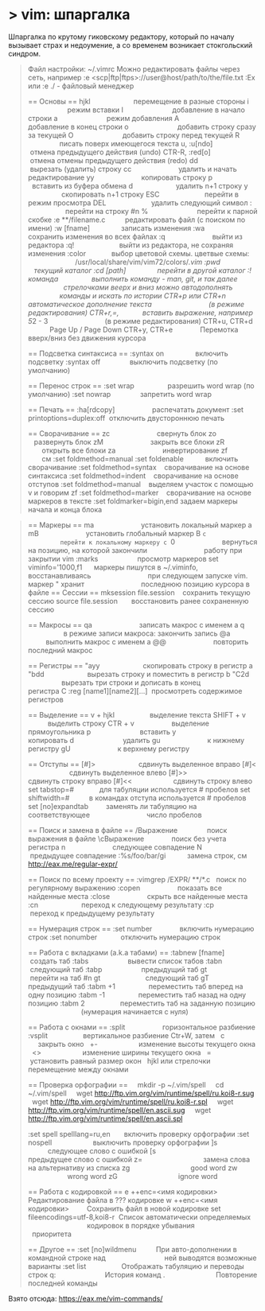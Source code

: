 # > vim: шпаргалка

Шпаргалка по крутому гиковскому редактору, который по началу вызывает страх и недоумение, а со временем возникает стокгольский синдром.

> Файл настройки: ~/.vimrc
> Можно редактировать файлы через сеть, например
> :e <scp|ftp|ftps>://user@host/path/to/the/file.txt
> :Ex или :e ./ - файловый менеджер
> 
> == Основы ==
> hjkl                      перемещение в разные стороны
> i                         режим вставки
> I                         добавление в начало строки
> a                         режим добавления
> A                         добавление в конец строки
> o                         добавить строку сразу за текущей
> O                         добавить строку перед текущей
> R                         писать поверх имеющегося текста
> u, :u[ndo]                отмена предыдущего действия (undo)
> CTR-R, :red[o]            отмена отмены предыдущего действия (redo)
> dd                        вырезать (удалить) строку
> cc                        удалить и начать редактирование
> yy                        копировать строку
> p                         вставить из буфера обмена
> <n>d                      удалить n+1 строку
> <n>y                      скопировать n+1 строку
> ESC                       перейти в режим просмотра
> DEL                       удалить следующий символ
> :<n>                      перейти на строку #n
> %                         перейти к парной скобке
> :e **/filename.c          редактировать файл (с поиском по имени)
> :w [fname]                записать изменения
> :wa                       сохранить изменения во всех файлах
> :q                        выйти из редактора
> :q!                       выйти из редактора, не сохраняя изменения
> :color <name>             выбор цветовой схемы. цветвые схемы:
>                            /usr/local/share/vim/vim72/colors/*.vim
> :pwd                      текущий каталог
> :cd [path]                перейти в другой каталог
> :!команда                 выполнить команду - man, git, и так далее
>                            стрелочками веерх и вниз можно автодополнять
>                            команды и искать по истории
> CTR+p или CTR+n           автоматическое дополнение текста
>                            (в режиме редактирования)
> CTR+r,=,<expr>            вставить выражение, например 5*2 - 3
>                            (в режиме редактирования)
> CTR+u, CTR+d              Page Up / Page Down
> CTR+y, CTR+e              Перемотка вверх/вниз без движения курсора               
>
> == Подсветка синтаксиса ==
> :syntax on                включить подсветку
> :syntax off               выключить подсветку (по умолчанию)
>
> == Перенос строк ==
> :set wrap                 разрешить word wrap (по умолчанию)
> :set nowrap               запретить word wrap
>
> == Печать ==
> :ha[rdcopy]                   распечатать документ
> :set printoptions=duplex:off  отключить двустороннюю печать
>
> == Сворачивание ==
> zc                        свернуть блок
> zo                        развернуть блок
> zM                        закрыть все блоки
> zR                        открыть все блоки
> za                        инвертирование
> zf                        см :set foldmethod=manual
> :set foldenable           включить свoрачивание
> :set foldmethod=syntax    сворачивание на основе синтаксиса
> :set foldmethod=indent    сворачивание на основе отступов
> :set foldmethod=manual    выделяем участок с помощью v и говорим zf
> :set foldmethod=marker    сворачивание на основе маркеров в тексте
> :set foldmarker=bigin,end задаем маркеры начала и конца блока

> == Маркеры ==
> ma                        установить локальный маркер a
> mB                        установить глобальный маркер B
> `c                        перейти к локальному маркеру c
> `0                        вернуться на позицию, на которой закончили
>                            работу при закрытии vim
> :marks                    просмотр маркеров
> set viminfo='1000,f1      маркеры пишутся в ~/.viminfo, восстанавливаясь
>                            при следующем запуске vim. маркер " хранит
>                            последнюю позицию курсора в файле
> == Сессии ==
> mksession file.session    сохранить текущую сессию
> source file.session       восстановить ранее сохраненную сессию
>
> == Макросы ==
> qa                        записать макрос с именем a
> q                         в режиме записи макроса: закончить запись
> @a                        выполнить макрос с именем a
> @@                        повторить последний макрос
>
> == Регистры ==
> "ayy                      скопировать строку в регистр a
> "bdd                      вырезать строку и поместить в регистр b
> "С2d                      вырезать три строки и дописать в конец
>                            регистра C
> :reg [name1][name2][...]  просмотреть содержимое регистров
>
> == Выделение ==
> v + hjkl                  выделение текста
> SHIFT + v                 выделить строку
> CTR + v                   выделение прямоугольника
> p                         вставить
> y                         копировать
> d                         удалить
> gu                        к нижнему регистру
> gU                        к верхнему регистру
> 
> == Отступы ==
> [#]>                      сдвинуть выделенное вправо
> [#]<                      сдвинуть выделенное влево
> [#]>>                     сдвинуть строку вправо
> [#]<<                     сдвинуть строку влево
> set tabstop=#             для табуляции используется # пробелов
> set shiftwidth=#          в командах отступа используется # пробелов 
> set [no]expandtab         заменять ли табуляцию на соответствующее
>                            число пробелов
>
> == Поиск и замена в файле ==
> /Выражение               поиск выражения в файле
> \cВыражение              поиск без учета регистра
> n                        следующее совпадение
> N                        предыдущее совпадение
> :%s/foo/bar/gi           замена строк, см http://eax.me/regular-expr/
> 
> == Поиск по всему проекту ==
> :vimgrep /EXPR/ **/*.c   поиск по регулярному выражению
> :copen                   показать все найденные места
> :close                   скрыть все найденные места
> :cn                      переход к следующему результату
> :cp                      переход к предыдущему результату
> 
> == Нумерация строк ==
> :set number              включить нумерацию строк
> :set nonumber            отключить нумерацию строк
> 
> == Работа с вкладками (a.k.a табами) ==
> :tabnew [fname]          создать таб
> :tabs                    вывести список табов
> :tabn                    следующий таб
> :tabp                    предыдущий таб
> <n>gt                    перейти на таб #n
> gt                       следующий таб
> gT                       предыдущий таб
> :tabm +1                 переместить таб вперед на одну позицию
> :tabm -1                 переместить таб назад на одну позицию
> :tabm 2                  переместить таб на заданную позицию
>                           (нумерация начинается с нуля)
>
> == Работа с окнами ==
> :split                   горизонтальное разбиение
> :vsplit                  вертикальное разбиение
> Ctr+W, затем
>  с                      закрыть окно
>  +-                     изменение высоты текущего окна
>  <>                     изменение ширины текущего окна
>  =                      установить равный размер окон
>  hjkl или стрелочки     перемещение между окнами
>
> == Проверка орфографии ==
>    mkdir -p ~/.vim/spell
>    cd ~/.vim/spell
>    wget http://ftp.vim.org/vim/runtime/spell/ru.koi8-r.sug
>    wget http://ftp.vim.org/vim/runtime/spell/ru.koi8-r.spl
>    wget http://ftp.vim.org/vim/runtime/spell/en.ascii.sug
>    wget http://ftp.vim.org/vim/runtime/spell/en.ascii.spl
>
> :set spell spelllang=ru,en       включить проверку орфографии
> :set nospell                     выключить проверку орфографии
> ]s                               следующее слово с ошибкой
> [s                               предыдущее слово с ошибкой
> z=                               замена слова на альтернативу из списка
> zg                               good word
> zw                               wrong word
> zG                               ignore word
>
> == Работа с кодировкой ==
> e ++enc=<имя кодировки>         Редактирование файла в ??? кодировке
> w ++enc=<имя кодировки>         Сохранить файл в новой кодировке
> set fileencodings=utf-8,koi8-r  Список автоматически определяемых
>                                   кодировок в порядке убывания
>                                  приоритета
>
> == Другое ==
> :set [no]wildmenu          При авто-дополнении в командной строке над
>                             ней выводятся возможные варианты
> :set list                  Отображать табуляцию и переводы строк
> q:                         История команд
> .                          Повторение последней команды
> 

Взято отсюда: https://eax.me/vim-commands/

